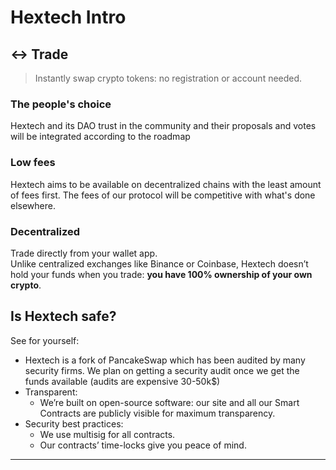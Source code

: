 # Hextech Intro

## ↔️ Trade

> Instantly swap crypto tokens: no registration or account needed.

### The people's choice

Hextech and its DAO trust in the community and their proposals and votes will be integrated according to the roadmap

### Low fees

Hextech aims to be available on decentralized chains with the least amount of fees first. The fees of our protocol will be competitive with what's done elsewhere.

### Decentralized

Trade directly from your wallet app.\
Unlike centralized exchanges like Binance or Coinbase, Hextech doesn’t hold your funds when you trade: **you have 100% ownership of your own crypto**.





## Is Hextech safe?

See for yourself:

* Hextech is a fork of PancakeSwap which has been audited by many security firms. We plan on getting a security audit once we get the funds available (audits are expensive 30-50k$)
* Transparent:
  * We’re built on open-source software: our site and all our Smart Contracts are publicly visible for maximum transparency.
* Security best practices:
  * We use multisig for all contracts.
  * Our contracts’ time-locks give you peace of mind.

***
